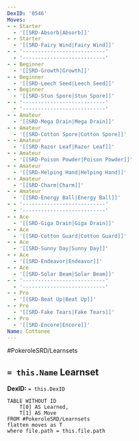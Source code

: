 ```yaml
---
DexID: '0546'
Moves:
- - Starter
  - '[[SRD-Absorb|Absorb]]'
- - Starter
  - '[[SRD-Fairy Wind|Fairy Wind]]'
- - '---------------------------'
  - '---------------------------'
- - Beginner
  - '[[SRD-Growth|Growth]]'
- - Beginner
  - '[[SRD-Leech Seed|Leech Seed]]'
- - Beginner
  - '[[SRD-Stun Spore|Stun Spore]]'
- - '---------------------------'
  - '---------------------------'
- - Amateur
  - '[[SRD-Mega Drain|Mega Drain]]'
- - Amateur
  - '[[SRD-Cotton Spore|Cotton Spore]]'
- - Amateur
  - '[[SRD-Razor Leaf|Razor Leaf]]'
- - Amateur
  - '[[SRD-Poison Powder|Poison Powder]]'
- - Amateur
  - '[[SRD-Helping Hand|Helping Hand]]'
- - Amateur
  - '[[SRD-Charm|Charm]]'
- - Amateur
  - '[[SRD-Energy Ball|Energy Ball]]'
- - '---------------------------'
  - '---------------------------'
- - Ace
  - '[[SRD-Giga Drain|Giga Drain]]'
- - Ace
  - '[[SRD-Cotton Guard|Cotton Guard]]'
- - Ace
  - '[[SRD-Sunny Day|Sunny Day]]'
- - Ace
  - '[[SRD-Endeavor|Endeavor]]'
- - Ace
  - '[[SRD-Solar Beam|Solar Beam]]'
- - '---------------------------'
  - '---------------------------'
- - Pro
  - '[[SRD-Beat Up|Beat Up]]'
- - Pro
  - '[[SRD-Fake Tears|Fake Tears]]'
- - Pro
  - '[[SRD-Encore|Encore]]'
Name: Cottonee
---
```


#PokeroleSRD/Learnsets

## `= this.Name` Learnset

**DexID:** `= this.DexID`

```dataview
TABLE WITHOUT ID
    T[0] AS Learned,
    T[1] AS Move
FROM #PokeroleSRD/Learnsets
flatten moves as T
where file.path = this.file.path
```
